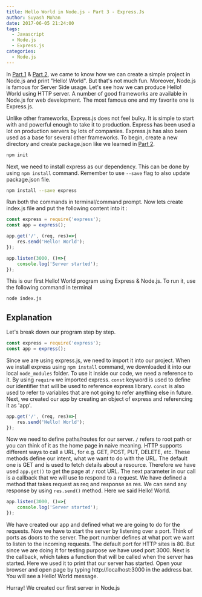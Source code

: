 ```yaml
---
title: Hello World in Node.js - Part 3 - Express.Js
author: Suyash Mohan
date: 2017-06-05 21:24:00
tags:
  - Javascript
  - Node.js
  - Express.js
categories:
  - Node.js
---
```

In [Part 1](/posts/hello-world-in-node-js-part-1-introduction/) & [Part 2](/posts/hello-world-in-node-js-part-2-npm/), we came to know how we can create a simple project in Node.js and print "Hello! World". But that's not much fun. Moreover, Node.js is famous for Server Side usage. Let's see how we can produce Hello! World using HTTP server. A number of good frameworks are available in Node.js for web development. The most famous one and my favorite one is Express.js.
<!-- more -->
Unlike other frameworks, Express.js does not feel bulky. It is simple to start with and powerful enough to take it to production. Express has been used a lot on production servers by lots of companies. Express.js has also been used as a base for several other frameworks.
To begin, create a new directory and create package.json like we learned in [Part 2](/posts/hello-world-in-node-js-part-2-npm/).
```sh
npm init
```
Next, we need to install express as our dependency. This can be done by using `npm install` command. Remember to use `--save` flag to also update package.json file.
```sh
npm install --save express
```
Run both the commands in terminal/command prompt. 
Now lets create index.js file and put the following content into it :
```javascript
const express = require('express');
const app = express();

app.get('/', (req, res)=>{
    res.send('Hello! World');
});

app.listen(3000, ()=>{
    console.log('Server started');
});
```
This is our first Hello! World program using Express & Node.js. To run it, use the following command in terminal
```sh
node index.js
```
Explanation
-----------
Let's break down our program step by step.
```javascript
const express = require('express');
const app = express();
```
Since we are using express.js, we need to import it into our project. When we install express using `npm install` command, we downloaded it into our local `node_modules` folder. To use it inside our code, we need a reference to it. By using `require` we imported express. `const` keyword is used to define our identifier that will be used to reference express library. `const` is also used to refer to variables that are not going to refer anything else in future. Next, we created our app by creating an object of express and referencing it as 'app'. 
```javascript
app.get('/', (req, res)=>{
    res.send('Hello! World');
});
```
Now we need to define paths/routes for our server. `/` refers to root path or you can think of it as the home page in naive meaning. HTTP supports different ways to call a URL, for e.g. GET, POST, PUT, DELETE, etc. These methods define our intent, what we want to do with the URL. The default one is GET and is used to fetch details about a resource. Therefore we have used `app.get()` to get the page at `/` root URL. The next parameter in our call is a callback that we will use to respond to a request. We have defined a method that takes request as req and response as res. We can send any response by using `res.send()` method. Here we said Hello! World.
```javascript
app.listen(3000, ()=>{
    console.log('Server started');
});
``` 
We have created our app and defined what we are going to do for the requests. Now we have to start the server by listening over a port. Think of ports as doors to the server. The port number defines at what port we want to listen to the incoming requests. The default port for HTTP sites is 80. But since we are doing it for testing purpose we have used port 3000. Next is the callback, which takes a function that will be called when the server has started. Here we used it to print that our server has started.
Open your browser and open page by typing http://localhost:3000 in the address bar. You will see a Hello! World message. 

Hurray! We created our first server in Node.js